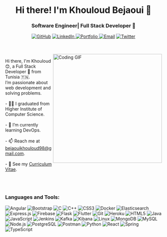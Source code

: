 <h1 align="center">Hi there! I'm Khouloud Bejaoui 👋</h1>
<h3 align="center"> Software Engineer| Full Stack Developer 🚀</h3>


<p align="center">
  <a href="https://github.com/khouloudbejaoui"><img src="https://img.shields.io/badge/Github-%2312100E.svg?style=flat-square&logo=github&logoColor=white" alt="GitHub"/></a>
  <a href="https://www.linkedin.com/in/khouloud-bejaoui/"><img src="https://img.shields.io/badge/LinkedIn-%230077B5.svg?style=flat-square&logo=linkedin&logoColor=white" alt="LinkedIn"/> 
  </a>
  <a href="https://personal-portfolio-8341f.web.app/" target="_blank">
  <img src="https://img.shields.io/badge/Portfolio-F57C00.svg?style=flat-square&logo=link&logoColor=white" alt="Portfolio"/>
</a>
  <a href="mailto:bejaouikhouloud98@gmail.com"><img src="https://img.shields.io/badge/Email-D14836?style=flat-square&logo=gmail&logoColor=white" alt="Email"/></a>
  <a href="https://twitter.com/bejaouikhoulou8"><img src="https://img.shields.io/badge/Twitter-%231DA1F2.svg?style=flat-square&logo=twitter&logoColor=white" alt="Twitter"/></a>

</p>
<br> <br>
  <img align ="right" src="https://img.etimg.com/thumb/width-1200,height-900,imgsize-638053,resizemode-1,msid-84146083/prime/technology-and-startups/booting-up-developer-economy-how-tech-startups-are-helping-coders-build-and-test-software-faster.jpg" alt="Coding GIF" width="350"/>
<p align="left">
  Hi there, I'm Khouloud 😊, a Full Stack Developer 🚀 from Tunisia 🇹🇳. <br> I’m passionate about web development and solving problems.<br>
  <br> - 🧑‍🎓 I graduated from Higher Institute of Computer Science.<br>
  <br> - 🌱 I’m currently learning DevOps.<br>
  <br> - 📫 Reach me at <a href="mailto:bejaouikhouloud98@gmail.com">bejaouikhouloud98@gmail.com</a>.<br>
  <br> - 📄 See my <a href="https://drive.google.com/file/d/1KBmt4IRo-uo_1_t1iQIcj3BgpfWQLREf/view">Curriculum Vitae</a>.
</p>
<br> <br>
<h3 align="left">Languages and Tools:</h3>

<p align="left">
  <img src="https://img.shields.io/badge/Angular-DD0031?style=flat-square&logo=angular&logoColor=white" alt="Angular"/>
  <img src="https://img.shields.io/badge/Bootstrap-563D7C?style=flat-square&logo=bootstrap&logoColor=white" alt="Bootstrap"/>
  <img src="https://img.shields.io/badge/C-00599C?style=flat-square&logo=c&logoColor=white" alt="C"/>
  <img src="https://img.shields.io/badge/C++-00599C?style=flat-square&logo=cplusplus&logoColor=white" alt="C++"/>
  <img src="https://img.shields.io/badge/CSS3-1572B6?style=flat-square&logo=css3&logoColor=white" alt="CSS3"/>
  <img src="https://img.shields.io/badge/Docker-2496ED?style=flat-square&logo=docker&logoColor=white" alt="Docker"/>
  <img src="https://img.shields.io/badge/Elasticsearch-005571?style=flat-square&logo=elasticsearch&logoColor=white" alt="Elasticsearch"/>
  <img src="https://img.shields.io/badge/Express.js-000000?style=flat-square&logo=express&logoColor=white" alt="Express.js"/>
  <img src="https://img.shields.io/badge/Firebase-FFCA28?style=flat-square&logo=firebase&logoColor=black" alt="Firebase"/>
  <img src="https://img.shields.io/badge/Flask-000000?style=flat-square&logo=flask&logoColor=white" alt="Flask"/>
  <img src="https://img.shields.io/badge/Flutter-02569B?style=flat-square&logo=flutter&logoColor=white" alt="Flutter"/>
  <img src="https://img.shields.io/badge/Git-F05032?style=flat-square&logo=git&logoColor=white" alt="Git"/>
  <img src="https://img.shields.io/badge/Heroku-430098?style=flat-square&logo=heroku&logoColor=white" alt="Heroku"/>
  <img src="https://img.shields.io/badge/HTML5-E34F26?style=flat-square&logo=html5&logoColor=white" alt="HTML5"/>
  <img src="https://img.shields.io/badge/Java-007396?style=flat-square&logo=java&logoColor=white" alt="Java"/>
  <img src="https://img.shields.io/badge/JavaScript-F7DF1E?style=flat-square&logo=javascript&logoColor=black" alt="JavaScript"/>
  <img src="https://img.shields.io/badge/Jenkins-D24939?style=flat-square&logo=jenkins&logoColor=white" alt="Jenkins"/>
  <img src="https://img.shields.io/badge/Apache_Kafka-231F20?style=flat-square&logo=apache-kafka&logoColor=white" alt="Kafka"/>
  <img src="https://img.shields.io/badge/Kibana-005571?style=flat-square&logo=kibana&logoColor=white" alt="Kibana"/>
  <img src="https://img.shields.io/badge/Linux-FCC624?style=flat-square&logo=linux&logoColor=black" alt="Linux"/>
  <img src="https://img.shields.io/badge/MongoDB-4EA94B?style=flat-square&logo=mongodb&logoColor=white" alt="MongoDB"/>
  <img src="https://img.shields.io/badge/MySQL-4479A1?style=flat-square&logo=mysql&logoColor=white" alt="MySQL"/>
  <img src="https://img.shields.io/badge/Node.js-339933?style=flat-square&logo=nodedotjs&logoColor=white" alt="Node.js"/>
  <img src="https://img.shields.io/badge/PostgreSQL-336791?style=flat-square&logo=postgresql&logoColor=white" alt="PostgreSQL"/>
  <img src="https://img.shields.io/badge/Postman-FF6C37?style=flat-square&logo=postman&logoColor=white" alt="Postman"/>
  <img src="https://img.shields.io/badge/Python-3776AB?style=flat-square&logo=python&logoColor=white" alt="Python"/>
  <img src="https://img.shields.io/badge/React-61DAFB?style=flat-square&logo=react&logoColor=black" alt="React"/>
  <img src="https://img.shields.io/badge/Spring-6DB33F?style=flat-square&logo=spring&logoColor=white" alt="Spring"/>
  <img src="https://img.shields.io/badge/TypeScript-3178C6?style=flat-square&logo=typescript&logoColor=white" alt="TypeScript"/>
</p>



